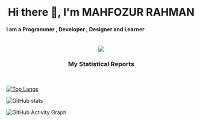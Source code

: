 <h1 align="center"> Hi there 👋, I'm  MAHFOZUR RAHMAN</h1>

#### I am a  Programmer , Developer , Designer and Learner

<br>
<div align="center">
  <a href="https://www.youtube.com/channel/UCptYFcThdUXzIznWG4jZKxw">
    <img src="https://readme-spotify-tingz.vercel.app/api/now-playing">
  </a>
</div>
<h3 align="center">My Statistical Reports </h3>
<br/>





[![Top Langs](https://github-readme-stats.vercel.app/api/top-langs/?username=MRA963)](https://github.com/anuraghazra/github-readme-stats)

![GitHub stats](https://github-readme-stats.vercel.app/api?username=MRA963&show_icons=true)  

![GitHub Activity Graph](https://activity-graph.herokuapp.com/graph?username=MRA963)  

 


 
